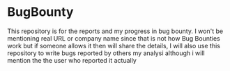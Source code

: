 # BugBounty
This repository is for the reports and my progress in bug bounty.
I won't be mentioning real URL or company name since that is not how Bug Bounties work but if someone allows it then will share the details, I will also use this repository to write bugs reported by others my analysi although i will mention the the user who reported it actually
